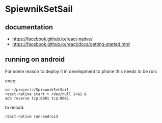# SpiewnikSetSail

## documentation

* <https://facebook.github.io/react-native/>
* <https://facebook.github.io/react/docs/getting-started.html>


## running on android

For some reason to deploy it in development to phone this needs to be run:

once:

    cd ~/projects/SpiewnikSetSail
    react-native start > /dev/null 2>&1 &
    adb reverse tcp:8081 tcp:8081
    
to reload:   
 
    react-native run-android
